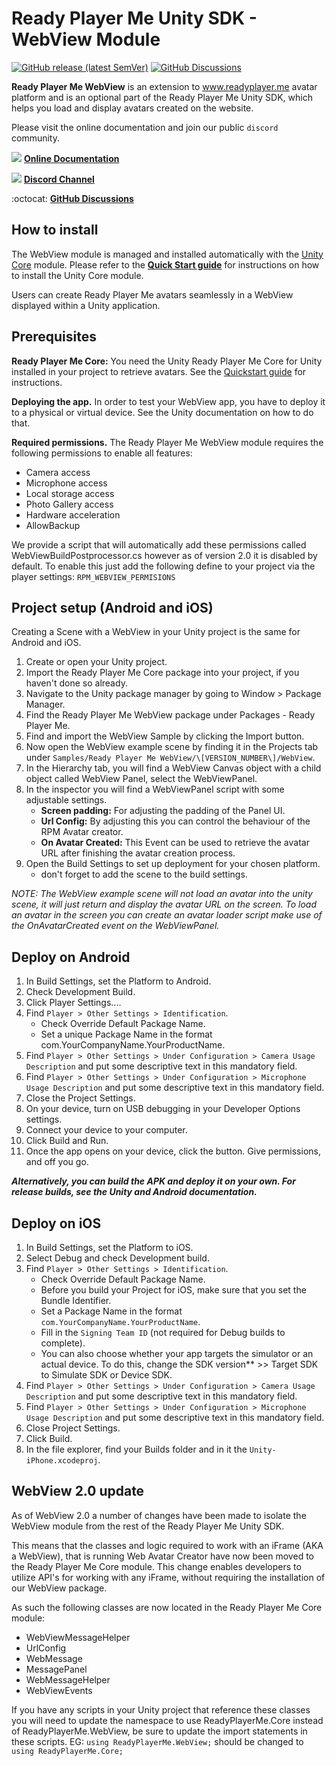 # Ready Player Me Unity SDK - WebView Module

[![GitHub release (latest SemVer)](https://img.shields.io/github/v/release/readyplayerme/rpm-unity-sdk-webview)](https://github.com/readyplayerme/rpm-unity-sdk-webview/releases/latest) [![GitHub Discussions](https://img.shields.io/github/discussions/readyplayerme/rpm-unity-sdk-webview)](https://github.com/readyplayerme/rpm-unity-sdk-webview/discussions)

**Ready Player Me WebView** is an extension to www.readyplayer.me avatar platform and is an optional part of the Ready Player Me Unity SDK, which helps you load and display avatars created on the website.

Please visit the online documentation and join our public `discord` community.

![](https://i.imgur.com/zGamwPM.png) **[Online Documentation]( https://readyplayer.me/docs )**

![](https://i.imgur.com/FgbNsPN.png) **[Discord Channel]( https://discord.gg/9veRUu2 )**

:octocat: **[GitHub Discussions]( https://github.com/readyplayerme/rpm-unity-sdk-webview/discussions )**

## How to install

The WebView module is managed and installed automatically with the [Unity Core](https://github.com/readyplayerme/Unity-Core) module.
Please refer to the **[Quick Start guide]( https://github.com/readyplayerme/Unity-Core#readme )** for instructions on how to install the Unity Core module.


Users can create Ready Player Me avatars seamlessly in a WebView displayed within a Unity application.

## Prerequisites

**Ready Player Me Core:** You need the Unity Ready Player Me Core for Unity installed in your project to retrieve avatars. See the [Quickstart guide](https://docs.readyplayer.me/ready-player-me/integration-guides/unity/quickstart)
for instructions.

**Deploying the app.** In order to test your WebView app, you have to deploy it to a physical or virtual device. See the Unity documentation on how to do that.

**Required permissions.** The Ready Player Me WebView module requires the following permissions to enable all features:
- Camera access
- Microphone access
- Local storage access
- Photo Gallery access
- Hardware acceleration
- AllowBackup

We provide a script that will automatically add these permissions called WebViewBuildPostprocessor.cs however as of version 2.0 it is disabled by default. 
To enable this just add the following define to your project via the player settings: `RPM_WEBVIEW_PERMISIONS`

## Project setup (Android and iOS)

Creating a Scene with a WebView in your Unity project is the same for Android and iOS.

1. Create or open your Unity project.
2. Import the Ready Player Me Core package into your project, if you haven't done so already.
3. Navigate to the Unity package manager by going to Window > Package Manager.
4. Find the Ready Player Me WebView package under Packages - Ready Player Me.
5. Find and import the WebView Sample by clicking the Import button.
6. Now open the WebView example scene by finding it in the Projects tab under `Samples/Ready Player Me WebView/\[VERSION_NUMBER\]/WebView`.
7. In the Hierarchy tab, you will find a WebView Canvas object with a child object called WebView Panel, select the WebViewPanel.
8. In the inspector you will find a WebViewPanel script with some adjustable settings.
   - **Screen padding:** For adjusting the padding of the Panel UI. 
   - **Url Config:** By adjusting this you can control the behaviour of the RPM Avatar creator. 
   - **On Avatar Created:** This Event can be used to retrieve the avatar URL after finishing the avatar creation process. 
9. Open the Build Settings to set up deployment for your chosen platform. 
   - don't forget to add the scene to the build settings.

_NOTE: The WebView example scene will not load an avatar into the unity scene, it will just return and display the avatar URL on the screen. To load an avatar in the screen you can create an avatar loader script make use of the OnAvatarCreated event on the WebViewPanel._

## Deploy on Android 

1. In Build Settings, set the Platform to Android. 
2. Check Development Build. 
3. Click Player Settings.... 
4. Find `Player > Other Settings > Identification`.
   - Check Override Default Package Name.
   - Set a unique Package Name in the format com.YourCompanyName.YourProductName.
5. Find `Player > Other Settings > Under Configuration > Camera Usage Description` and put some descriptive text in this mandatory field.
6. Find `Player > Other Settings > Under Configuration > Microphone Usage Description` and put some descriptive text in this mandatory field. 
7. Close the Project Settings. 
8. On your device, turn on USB debugging in your Developer Options settings. 
9. Connect your device to your computer. 
10. Click Build and Run.
11. Once the app opens on your device, click the button. Give permissions, and off you go. 

**_Alternatively, you can build the APK and deploy it on your own.
For release builds, see the Unity and Android documentation._**

## Deploy on iOS
1. In Build Settings, set the Platform to iOS.
2. Select Debug and check Development build.
3. Find `Player > Other Settings > Identification`.
   - Check Override Default Package Name. 
   - Before you build your Project for iOS, make sure that you set the Bundle Identifier.
   - Set a Package Name in the format `com.YourCompanyName.YourProductName`.
   - Fill in the `Signing Team ID` (not required for Debug builds to complete).
   - You can also choose whether your app targets the simulator or an actual device. To do this, change the SDK version** >> Target SDK to Simulate SDK or Device SDK.
4. Find `Player > Other Settings > Under Configuration > Camera Usage Description` and put some descriptive text in this mandatory field.
5. Find `Player > Other Settings > Under Configuration > Microphone Usage Description` and put some descriptive text in this mandatory field.
6. Close Project Settings.
7. Click Build.
8. In the file explorer, find your Builds folder and in it the `Unity-iPhone.xcodeproj`.


## WebView 2.0 update

As of WebView 2.0 a number of changes have been made to isolate the WebView module from the rest of the Ready Player Me Unity SDK.

This means that the classes and logic required to work with an iFrame (AKA a WebView), that is running Web Avatar Creator have now been moved to the Ready Player Me Core module. 
This change enables developers to utilize API's for working with any iFrame, without requiring the installation of our WebView package.

As such the following classes are now located in the Ready Player Me Core module:
- WebViewMessageHelper
- UrlConfig
- WebMessage
- MessagePanel
- WebMessageHelper
- WebViewEvents

If you have any scripts in your Unity project that reference these classes you will need to update the namespace to use ReadyPlayerMe.Core instead of ReadyPlayerMe.WebView, be sure to update the import statements in these scripts.
EG: `using ReadyPlayerMe.WebView;` should be changed to `using ReadyPlayerMe.Core;`